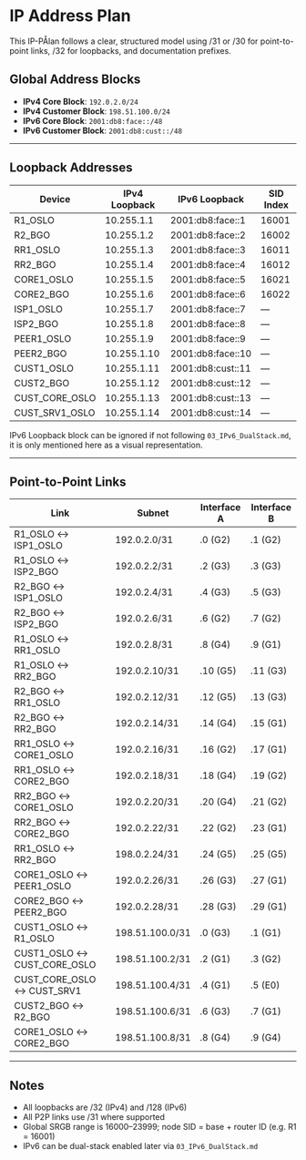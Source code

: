 # IP Address Plan

This IP-PÅlan follows a clear, structured model using /31 or /30 for point-to-point links, /32 for loopbacks, and documentation prefixes.

## Global Address Blocks

* **IPv4 Core Block**: `192.0.2.0/24`
* **IPv4 Customer Block**: `198.51.100.0/24`
* **IPv6 Core Block**: `2001:db8:face::/48`
* **IPv6 Customer Block**: `2001:db8:cust::/48`

---

## Loopback Addresses

| Device          | IPv4 Loopback  | IPv6 Loopback      | SID Index |
| --------------- | -------------- | ------------------ | --------- |
| R1_OSLO         | 10.255.1.1     | 2001:db8:face::1   | 16001     |
| R2_BGO          | 10.255.1.2     | 2001:db8:face::2   | 16002     |
| RR1_OSLO        | 10.255.1.3     | 2001:db8:face::3   | 16011     |
| RR2_BGO         | 10.255.1.4     | 2001:db8:face::4   | 16012     |
| CORE1_OSLO      | 10.255.1.5     | 2001:db8:face::5   | 16021     |
| CORE2_BGO       | 10.255.1.6     | 2001:db8:face::6   | 16022     |
| ISP1_OSLO       | 10.255.1.7     | 2001:db8:face::7   | —         |
| ISP2_BGO        | 10.255.1.8     | 2001:db8:face::8   | —         |
| PEER1_OSLO      | 10.255.1.9     | 2001:db8:face::9   | —         |
| PEER2_BGO       | 10.255.1.10    | 2001:db8:face::10  | —         |
| CUST1_OSLO      | 10.255.1.11    | 2001:db8:cust::11  | —         |
| CUST2_BGO       | 10.255.1.12    | 2001:db8:cust::12  | —         |
| CUST_CORE_OSLO  | 10.255.1.13    | 2001:db8:cust::13  | —         |
| CUST_SRV1_OSLO  | 10.255.1.14    | 2001:db8:cust::14  | —         |

IPv6 Loopback block can be ignored if not following `03_IPv6_DualStack.md`, it is only mentioned here as a visual representation.

---

## Point-to-Point Links

| Link                              | Subnet           | Interface A     | Interface B     |
| --------------------------------- | ---------------- | --------------- | --------------- |
| R1_OSLO ↔ ISP1_OSLO               | 192.0.2.0/31     | .0 (G2)         | .1 (G2)         |
| R1_OSLO ↔ ISP2_BGO                | 192.0.2.2/31     | .2 (G3)         | .3 (G3)         |
| R2_BGO ↔ ISP1_OSLO                | 192.0.2.4/31     | .4 (G3)         | .5 (G3)         |
| R2_BGO ↔ ISP2_BGO                 | 192.0.2.6/31     | .6 (G2)         | .7 (G2)         |
| R1_OSLO ↔ RR1_OSLO                | 192.0.2.8/31     | .8 (G4)         | .9 (G1)         |
| R1_OSLO ↔ RR2_BGO                 | 192.0.2.10/31    | .10 (G5)        | .11 (G3)        |
| R2_BGO ↔ RR1_OSLO                 | 192.0.2.12/31    | .12 (G5)        | .13 (G3)        |
| R2_BGO ↔ RR2_BGO                  | 192.0.2.14/31    | .14 (G4)        | .15 (G1)        |
| RR1_OSLO ↔ CORE1_OSLO             | 192.0.2.16/31    | .16 (G2)        | .17 (G1)        |
| RR1_OSLO ↔ CORE2_BGO              | 192.0.2.18/31    | .18 (G4)        | .19 (G2)        |
| RR2_BGO ↔ CORE1_OSLO              | 192.0.2.20/31    | .20 (G4)        | .21 (G2)        |
| RR2_BGO ↔ CORE2_BGO               | 192.0.2.22/31    | .22 (G2)        | .23 (G1)        |
| RR1_OSLO ↔ RR2_BGO                | 198.0.2.24/31    | .24 (G5)        | .25 (G5)        |
| CORE1_OSLO ↔ PEER1_OSLO           | 192.0.2.26/31    | .26 (G3)        | .27 (G1)        |
| CORE2_BGO ↔ PEER2_BGO             | 192.0.2.28/31    | .28 (G3)        | .29 (G1)        |
| CUST1_OSLO ↔ R1_OSLO              | 198.51.100.0/31  | .0 (G3)         | .1 (G1)         |
| CUST1_OSLO ↔ CUST_CORE_OSLO       | 198.51.100.2/31  | .2 (G1)         | .3 (G2)         |
| CUST_CORE_OSLO ↔ CUST_SRV1        | 198.51.100.4/31  | .4 (G1)         | .5 (E0)         |
| CUST2_BGO ↔ R2_BGO                | 198.51.100.6/31  | .6 (G3)         | .7 (G1)         |
| CORE1_OSLO ↔ CORE2_BGO            | 198.51.100.8/31  | .8 (G4)         | .9 (G4)         |

---

## Notes

* All loopbacks are /32 (IPv4) and /128 (IPv6)
* All P2P links use /31 where supported
* Global SRGB range is 16000–23999; node SID = base + router ID (e.g. R1 = 16001)
* IPv6 can be dual-stack enabled later via `03_IPv6_DualStack.md`
